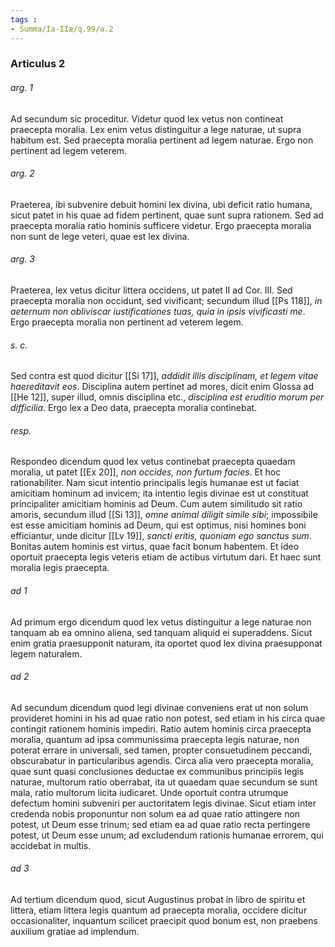 ```yaml
---
tags : 
- Summa/Ia-IIæ/q.99/a.2
---
```


### Articulus 2

###### arg. 1
Ad secundum sic proceditur. Videtur quod lex vetus non contineat praecepta moralia. Lex enim vetus distinguitur a lege naturae, ut supra habitum est. Sed praecepta moralia pertinent ad legem naturae. Ergo non pertinent ad legem veterem.

###### arg. 2
Praeterea, ibi subvenire debuit homini lex divina, ubi deficit ratio humana, sicut patet in his quae ad fidem pertinent, quae sunt supra rationem. Sed ad praecepta moralia ratio hominis sufficere videtur. Ergo praecepta moralia non sunt de lege veteri, quae est lex divina.

###### arg. 3
Praeterea, lex vetus dicitur littera occidens, ut patet II ad Cor. III. Sed praecepta moralia non occidunt, sed vivificant; secundum illud [[Ps 118]], *in aeternum non obliviscar iustificationes tuas, quia in ipsis vivificasti me*. Ergo praecepta moralia non pertinent ad veterem legem.

###### s. c.
Sed contra est quod dicitur [[Si 17]], *addidit illis disciplinam, et legem vitae haereditavit eos*. Disciplina autem pertinet ad mores, dicit enim Glossa ad [[He 12]], super illud, omnis disciplina etc., *disciplina est eruditio morum per difficilia*. Ergo lex a Deo data, praecepta moralia continebat.

###### resp.
Respondeo dicendum quod lex vetus continebat praecepta quaedam moralia, ut patet [[Ex 20]], *non occides, non furtum facies*. Et hoc rationabiliter. Nam sicut intentio principalis legis humanae est ut faciat amicitiam hominum ad invicem; ita intentio legis divinae est ut constituat principaliter amicitiam hominis ad Deum. Cum autem similitudo sit ratio amoris, secundum illud [[Si 13]], *omne animal diligit simile sibi*; impossibile est esse amicitiam hominis ad Deum, qui est optimus, nisi homines boni efficiantur, unde dicitur [[Lv 19]], *sancti eritis, quoniam ego sanctus sum*. Bonitas autem hominis est virtus, quae facit bonum habentem. Et ideo oportuit praecepta legis veteris etiam de actibus virtutum dari. Et haec sunt moralia legis praecepta.

###### ad 1
Ad primum ergo dicendum quod lex vetus distinguitur a lege naturae non tanquam ab ea omnino aliena, sed tanquam aliquid ei superaddens. Sicut enim gratia praesupponit naturam, ita oportet quod lex divina praesupponat legem naturalem.

###### ad 2
Ad secundum dicendum quod legi divinae conveniens erat ut non solum provideret homini in his ad quae ratio non potest, sed etiam in his circa quae contingit rationem hominis impediri. Ratio autem hominis circa praecepta moralia, quantum ad ipsa communissima praecepta legis naturae, non poterat errare in universali, sed tamen, propter consuetudinem peccandi, obscurabatur in particularibus agendis. Circa alia vero praecepta moralia, quae sunt quasi conclusiones deductae ex communibus principiis legis naturae, multorum ratio oberrabat, ita ut quaedam quae secundum se sunt mala, ratio multorum licita iudicaret. Unde oportuit contra utrumque defectum homini subveniri per auctoritatem legis divinae. Sicut etiam inter credenda nobis proponuntur non solum ea ad quae ratio attingere non potest, ut Deum esse trinum; sed etiam ea ad quae ratio recta pertingere potest, ut Deum esse unum; ad excludendum rationis humanae errorem, qui accidebat in multis.

###### ad 3
Ad tertium dicendum quod, sicut Augustinus probat in libro de spiritu et littera, etiam littera legis quantum ad praecepta moralia, occidere dicitur occasionaliter, inquantum scilicet praecipit quod bonum est, non praebens auxilium gratiae ad implendum.

